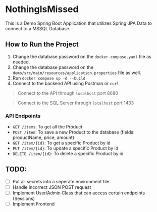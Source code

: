 # NothingIsMissed
This is a Demo Spring Boot Application that utilizes Spring JPA Data to connect to a MSSQL Database.

## How to Run the Project
1. Change the database password on the `docker-compose.yaml` file as needed.
2. Change the database password on the `demo/src/main/resources/application.properties` file as well.
3. Run `docker compose up -d --build`
4. Connect to the backend API using Postman or `curl`

> Connect to the API through `localhost` port 8080

> Connect to the SQL Server through `localhost` port 1433

### API Endpoints
- `GET /items`: To get all the Product
- `POST /item`: To save a new Product to the database (fields: productName, price, amount)
- `GET /item/{id}`: To get a specific Product by id
- `PUT /item/{id}`: To update a specific Product by id
- `DELETE /item/{id}`: To delete a specific Product by id

## TODO:
- [ ] Put all secrets into a seperate environment file
- [ ] Handle incorrect JSON POST request
- [ ] Implement User/Admin Class that can access certain endpoints (Sessions)
- [ ] Implement Frontend